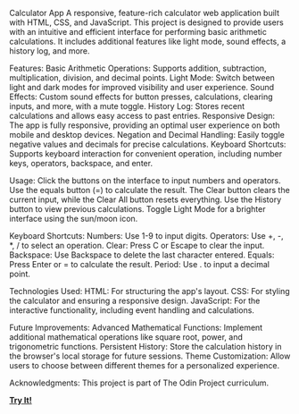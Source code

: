 Calculator App
A responsive, feature-rich calculator web application built with HTML, CSS, and JavaScript. This project is designed to provide users with an intuitive and efficient interface for performing basic arithmetic calculations. It includes additional features like light mode, sound effects, a history log, and more.

Features:
Basic Arithmetic Operations: Supports addition, subtraction, multiplication, division, and decimal points.
Light Mode: Switch between light and dark modes for improved visibility and user experience.
Sound Effects: Custom sound effects for button presses, calculations, clearing inputs, and more, with a mute toggle.
History Log: Stores recent calculations and allows easy access to past entries.
Responsive Design: The app is fully responsive, providing an optimal user experience on both mobile and desktop devices.
Negation and Decimal Handling: Easily toggle negative values and decimals for precise calculations.
Keyboard Shortcuts: Supports keyboard interaction for convenient operation, including number keys, operators, backspace, and enter.

Usage:
Click the buttons on the interface to input numbers and operators.
Use the equals button (=) to calculate the result.
The Clear button clears the current input, while the Clear All button resets everything.
Use the History button to view previous calculations.
Toggle Light Mode for a brighter interface using the sun/moon icon.

Keyboard Shortcuts:
Numbers: Use 1-9 to input digits.
Operators: Use +, -, *, / to select an operation.
Clear: Press C or Escape to clear the input.
Backspace: Use Backspace to delete the last character entered.
Equals: Press Enter or = to calculate the result.
Period: Use . to input a decimal point.

Technologies Used:
HTML: For structuring the app's layout.
CSS: For styling the calculator and ensuring a responsive design.
JavaScript: For the interactive functionality, including event handling and calculations.

Future Improvements:
Advanced Mathematical Functions: Implement additional mathematical operations like square root, power, and trigonometric functions.
Persistent History: Store the calculation history in the browser's local storage for future sessions.
Theme Customization: Allow users to choose between different themes for a personalized experience.

Acknowledgments:
This project is part of The Odin Project curriculum.

**[Try It!](https://jakub-laska.github.io/Calculator/)**

<!-- 
_______/\\\\\\\_______/\\\_____________        
 ______\/////\\\______\/\\\_____________       
  __________\/\\\______\/\\\_____________      
   __________\/\\\______\/\\\_____________     
    __________\/\\\______\/\\\_____________    
     __________\/\\\______\/\\\_____________   
      ___/\\\___\/\\\______\/\\\_____________  
       __\//\\\\\\\\\_______\/\\\\\\\\\\\\\___ 
        ___\/////////________\/////////////____ 
-->
